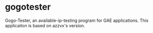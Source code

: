 # gogotester
Gogo-Tester, an available-ip-testing program for GAE applications.
This applicaiton is based on azzvx's version. 
